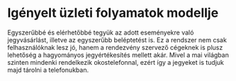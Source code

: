# Igényelt üzleti folyamatok modellje

Egyszerűbbé és elérhetőbbé tegyük az adott eseményekre való jegyvásárlást, illetve az egyszerűbb beléptetést is. Ez a rendszer nem csak felhasználóknak lesz jó, hanem a rendezvény szervező cégeknek is plusz lehetőség a hagyományos jegyértékesítés mellett akár. Mivel a mai világban szinten mindenki rendelkezik okostelefonnal, ezért így a jegyeket is tudjuk majd tárolni a telefonukban.